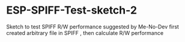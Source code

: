 # ESP-SPIFF-Test-sketch-2
 Sketch to test SPIFF R/W performance suggested by Me-No-Dev
 first created arbitrary file in SPIFF , then calculate R/W performance 
